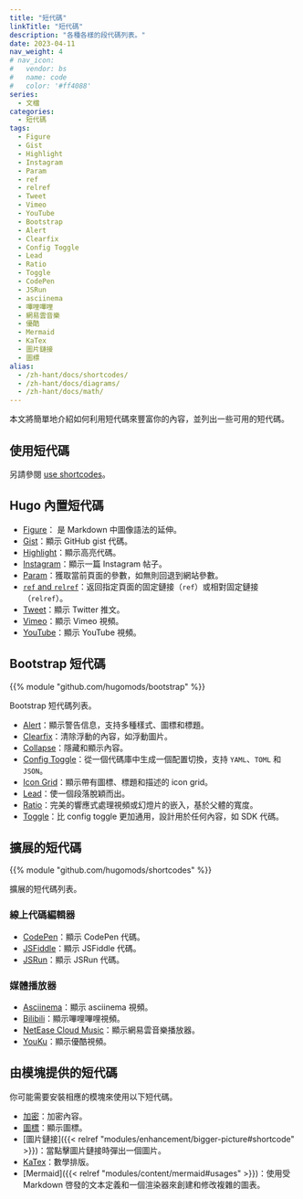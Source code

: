 ```yaml
---
title: "短代碼"
linkTitle: "短代碼"
description: "各種各樣的段代碼列表。"
date: 2023-04-11
nav_weight: 4
# nav_icon:
#   vendor: bs
#   name: code
#   color: '#ff4088'
series:
  - 文檔
categories:
  - 短代碼
tags:
  - Figure
  - Gist
  - Highlight
  - Instagram
  - Param
  - ref
  - relref
  - Tweet
  - Vimeo
  - YouTube
  - Bootstrap
  - Alert
  - Clearfix
  - Config Toggle
  - Lead
  - Ratio
  - Toggle
  - CodePen
  - JSRun
  - asciinema
  - 嗶哩嗶哩
  - 網易雲音樂
  - 優酷
  - Mermaid
  - KaTex
  - 圖片鏈接
  - 圖標
alias:
  - /zh-hant/docs/shortcodes/
  - /zh-hant/docs/diagrams/
  - /zh-hant/docs/math/
---
```


本文將簡單地介紹如何利用短代碼來豐富你的內容，並列出一些可用的短代碼。

## 使用短代碼

另請參閱 [use shortcodes](https://gohugo.io/content-management/shortcodes/#use-shortcodes)。

## Hugo 內置短代碼

- [Figure](https://gohugo.io/content-management/shortcodes/#figure)： 是 Markdown 中圖像語法的延伸。
- [Gist](https://gohugo.io/content-management/shortcodes/#gist)：顯示 GitHub gist 代碼。
- [Highlight](https://gohugo.io/content-management/shortcodes/#highlight)：顯示高亮代碼。
- [Instagram](https://gohugo.io/content-management/shortcodes/#instagram)：顯示一篇 Instagram 帖子。
- [Param](https://gohugo.io/content-management/shortcodes/#param)：獲取當前頁面的參數，如無則回退到網站參數。
- [`ref` and `relref`](https://gohugo.io/content-management/shortcodes/#ref-and-relref)：返回指定頁面的固定鏈接（`ref`）或相對固定鏈接（`relref`）。
- [Tweet](https://gohugo.io/content-management/shortcodes/#tweet)：顯示 Twitter 推文。
- [Vimeo](https://gohugo.io/content-management/shortcodes/#vimeo)：顯示 Vimeo 視頻。
- [YouTube](https://gohugo.io/content-management/shortcodes/#youtube)：顯示 YouTube 視頻。

## Bootstrap 短代碼

{{% module "github.com/hugomods/bootstrap" %}}

Bootstrap 短代碼列表。

* [Alert](https://hugomods.com/en/bootstrap/alert/)：顯示警告信息，支持多種樣式、圖標和標題。
* [Clearfix](https://hugomods.com/en/bootstrap/clearfix/)：清除浮動的內容，如浮動圖片。
* [Collapse](https://hugomods.com/en/bootstrap/collapse/)：隱藏和顯示內容。
* [Config Toggle](https://hugomods.com/en//bootstrap/config-toggle/)：從一個代碼庫中生成一個配置切換，支持 `YAML`、`TOML` 和 `JSON`。
* [Icon Grid](https://hugomods.com/en/bootstrap/icon-grid/)：顯示帶有圖標、標題和描述的 icon grid。
* [Lead](https://hugomods.com/en/bootstrap/lead/)：使一個段落脫穎而出。
* [Ratio](https://hugomods.com/en/bootstrap/ratio/)：完美的響應式處理視頻或幻燈片的嵌入，基於父體的寬度。
* [Toggle](https://hugomods.com/en/bootstrap/toggle/)：比 config toggle 更加通用，設計用於任何內容，如 SDK 代碼。

## 擴展的短代碼

{{% module "github.com/hugomods/shortcodes" %}}

擴展的短代碼列表。

### 線上代碼編輯器

- [CodePen](https://hugomods.com/en/docs/shortcodes/codepen/)：顯示 CodePen 代碼。
- [JSFiddle](https://hugomods.com/en/docs/shortcodes/jsfiddle/)：顯示 JSFiddle 代碼。
- [JSRun](https://hugomods.com/en/docs/shortcodes/jsrun/)：顯示 JSRun 代碼。

### 媒體播放器

- [Asciinema](https://hugomods.com/en/docs/shortcodes/asciinema/)：顯示 asciinema 視頻。
- [Bilibili](https://hugomods.com/en/docs/shortcodes/bilibili/)：顯示嗶哩嗶哩視頻。
- [NetEase Cloud Music](https://hugomods.com/en/docs/shortcodes/netease-cloud-music/)：顯示網易雲音樂播放器。
- [YouKu](https://hugomods.com/en/docs/shortcodes/youku/)：顯示優酷視頻。

## 由模塊提供的短代碼

你可能需要安裝相應的模塊來使用以下短代碼。

- [加密](https://hugomods.com/en/docs/content/encrypt/)：加密內容。
- [圖標](https://hugomods.com/en/docs/icons/#use-icons-via-shortcode)：顯示圖標。
- [圖片鏈接]({{< relref "modules/enhancement/bigger-picture#shortcode" >}})：當點擊圖片鏈接時彈出一個圖片。
- [KaTex](https://hugomods.com/en/docs/content/katex#usage)：數學排版。
- [Mermaid]({{< relref "modules/content/mermaid#usages" >}})：使用受 Markdown 啓發的文本定義和一個渲染器來創建和修改複雜的圖表。
